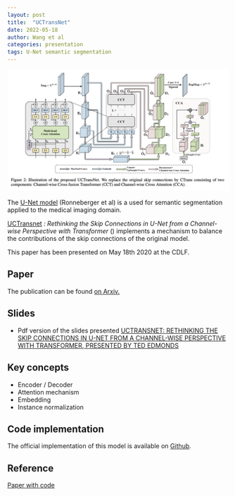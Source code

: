 ```yaml
---
layout: post 
title:  "UCTransNet"
date: 2022-05-18
author: Wang et al
categories: presentation
tags: U-Net semantic segmentation
---
```


![UCTransnet](/assets/UCTransnet.png)

The [U-Net model](https://paperswithcode.com/method/u-net) (Ronneberger et al) is a used for semantic segmentation
applied to the medical imaging domain.

[UCTransnet](https://paperswithcode.com/method/uctransnet) *: Rethinking the Skip Connections in U-Net from a Channel-wise Perspective with Transformer* () implements a
mechanism to balance the contributions of the skip connections of the original model. 

This paper has been presented on May 18th 2020 at the CDLF.

## Paper

The publication can be found [on Arxiv.](https://arxiv.org/abs/2109.04335)

## Slides 

- Pdf version of the slides presented [UCTRANSNET: RETHINKING THE SKIP CONNECTIONS IN U-NET FROM A  CHANNEL-WISE PERSPECTIVE WITH TRANSFORMER, PRESENTED BY TED EDMONDS](../assets/presentations/CDLF_UCTransNet_Presentation.pdf)

## Key concepts

- Encoder / Decoder
- Attention mechanism
- Embedding 
- Instance normalization


## Code implementation

The official implementation of this model is available on [Github](https://github.com/McGregorWwww/UCTransNet).

## Reference

[Paper with code](https://paperswithcode.com/method/uctransnet) 


